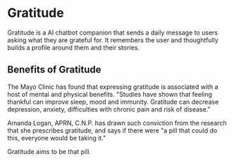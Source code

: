 # Gratitude
Gratitude is a AI chatbot companion that sends a daily message to users asking what they are grateful for. It remembers the user and thoughtfully builds a profile around them and their stories. 

## Benefits of Gratitude
The Mayo Clinic has found that expressing gratitude is associated with a host of mental and physical benefits. 
"Studies have shown that feeling thankful can improve sleep, mood and immunity. 
Gratitude can decrease depression, anxiety, difficulties with chronic pain and risk of disease."

Amanda Logan, APRN, C.N.P. has drawn such conviction from the research that she prescribes gratitude, and says if there were "a pill that could do this, everyone would be taking it."

Gratitude aims to be that pill.
